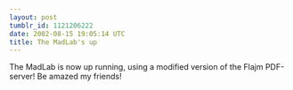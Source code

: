 ```yaml
---
layout: post
tumblr_id: 1121206222
date: 2002-08-15 19:05:14 UTC
title: The MadLab's up
---
```


The MadLab is now up running, using a modified version of the Flajm PDF-server! Be amazed my friends!
